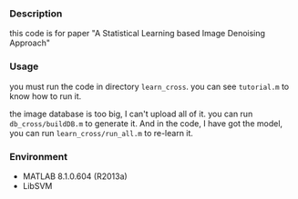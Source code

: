 ### Description
this code is for paper "A Statistical Learning based Image Denoising Approach"

### Usage
you must run the code in directory `learn_cross`. you can see `tutorial.m` to know how to run it.

the image database is too big, I can't upload all of it. you can run `db_cross/buildDB.m` to generate it. And in the code, I have got the model, you can run `learn_cross/run_all.m` to re-learn it.

### Environment 
- MATLAB 8.1.0.604 (R2013a)
- LibSVM
